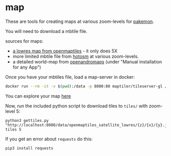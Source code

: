 # map

These are tools for creating maps at various zoom-levels for [pakemon](https://github.com/notnullgames/pakemon).

You will need to download a mbtile file.

sources for maps:

* [a lowres map from openmaptiles](https://openmaptiles.com/downloads/dataset/satellite-lowres) - it only does 5X
* more limited mbtile file from [hotosm](https://export.hotosm.org/) at various zoom-levels.
* a detailed world-map from [openandromaps](https://www.openandromaps.org/en/downloads/general-maps) (under "Manual installation for any App")

Once you have your mbtiles file, load a map-server in docker:

```sh
docker run --rm -it -v $(pwd):/data -p 8080:80 maptiler/tileserver-gl /data/satellite-lowres-v1.2-z0-z5.mbtiles
```

You can explore your map [here](http://localhost:8080)

Now, run the included python script to download tiles to `tiles/` with zoom-level 5:

```
python3 gettiles.py "http://localhost:8080/data/openmaptiles_satellite_lowres/{z}/{x}/{y}.jpg" tiles 5
```

If you get an error about `requests` do this:

```
pip3 install requests
```